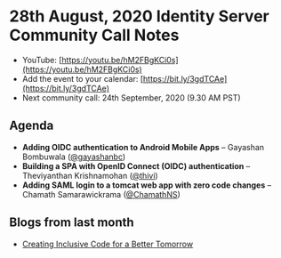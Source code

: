 # 28th August, 2020 Identity Server Community Call Notes

-   YouTube: [https://youtu.be/hM2FBgKCi0s](https://youtu.be/hM2FBgKCi0s)
-   Add the event to your calendar: [https://bit.ly/3gdTCAe](https://bit.ly/3gdTCAe)
-   Next community call: 24th September, 2020 (9.30 AM PST)

## Agenda

-   **Adding OIDC authentication to Android Mobile Apps** – Gayashan Bombuwala ([@gayashanbc](https://github.com/gayashanbc))
-   **Building a SPA with OpenID Connect (OIDC) authentication** – Theviyanthan Krishnamohan ([@thivi](https://github.com/thivi))
-   **Adding SAML login to a tomcat web app with zero code changes** – Chamath Samarawickrama
 ([@ChamathNS](https://github.com/ChamathNS))

## Blogs from last month

* [Creating Inclusive Code for a Better Tomorrow](https://wso2.com/blogs/thesource/creating-inclusive-code-for-a-better-tomorrow/)
